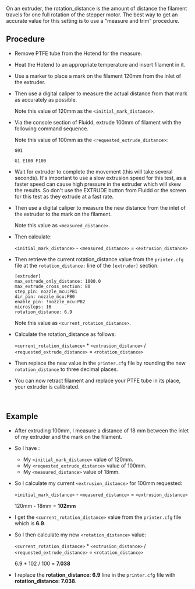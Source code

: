 On an extruder, the rotation_distance is the amount of distance the filament travels for one full rotation of the stepper motor. The best way to get an accurate value for this setting is to use a "measure and trim" procedure.

## Procedure

- Remove PTFE tube from the Hotend for the measure.

- Heat the Hotend to an appropriate temperature and insert filament in it.

- Use a marker to place a mark on the filament 120mm from the inlet of the extruder.

- Then use a digital caliper to measure the actual distance from that mark as accurately as possible.

  Note this value of 120mm as the `<initial_mark_distance>`.

- Via the console section of Fluidd, extrude 100mm of filament with the following command sequence.

  Note this value of 100mm as the `<requested_extrude_distance>`:

  ```
  G91
  ```

  ```
  G1 E100 F100
  ```

- Wait for extruder to complete the movement (this will take several seconds). It's important to use a slow extrusion speed for this test, as a faster speed can cause high pressure in the extruder which will skew the results. So don't use the EXTRUDE button from Fluidd or the screen for this test as they extrude at a fast rate.

- Then use a digital caliper to measure the new distance from the inlet of the extruder to the mark on the filament.

  Note this value as `<measured_distance>`.

- Then calculate:

  `<initial_mark_distance>` - `<measured_distance>` = `<extrusion_distance>`

- Then retrieve the current rotation_distance value from the `printer.cfg` file at the `rotation_distance:` line of the `[extruder]` section:

  ```
  [extruder]
  max_extrude_only_distance: 1000.0
  max_extrude_cross_section: 80
  step_pin: nozzle_mcu:PB1
  dir_pin: nozzle_mcu:PB0
  enable_pin: !nozzle_mcu:PB2
  microsteps: 16
  rotation_distance: 6.9
  ```

  Note this value as `<current_rotation_distance>`.

- Calculate the rotation_distance as follows:

  `<current_rotation_distance>` * `<extrusion_distance>` / `<requested_extrude_distance>` = `<rotation_distance>`

- Then replace the new value in the `printer.cfg` file by rounding the new `rotation_distance` to three decimal places.

- You can now retract filament and replace your PTFE tube in its place, your extruder is calibrated.

<br />

## Example

- After extruding 100mm, I measure a distance of 18 mm between the inlet of my extruder and the mark on the filament.

- So I have :

  - My `<initial_mark_distance>` value of 120mm.
  - My `<requested_extrude_distance>` value of 100mm.
  - My `<measured_distance>` value of 18mm.

- So I calculate my current `<extrusion_distance>` for 100mm requested:

  `<initial_mark_distance>` - `<measured_distance>` = `<extrusion_distance>`

  120mm - 18mm = **102mm**

- I get the `<current_rotation_distance>` value from the `printer.cfg` file which is **6.9**.

- So I then calculate my new `<rotation_distance>` value:

  `<current_rotation_distance>` * `<extrusion_distance>` / `<requested_extrude_distance>` = `<rotation_distance>`

  6.9 * 102 / 100 = **7.038**

- I replace the **rotation_distance: 6.9** line in the `printer.cfg` file with **rotation_distance: 7.038**.


<br />